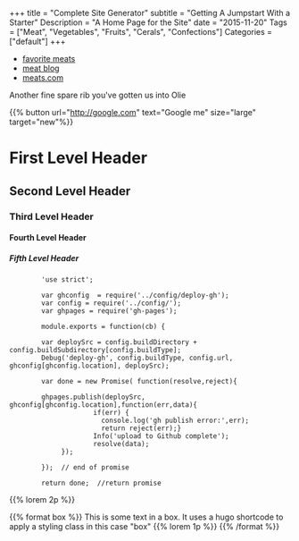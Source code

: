 +++
title = "Complete Site Generator"
subtitle = "Getting A Jumpstart With a Starter"
Description = "A Home Page for the Site"
date = "2015-11-20"
Tags = ["Meat", "Vegetables", "Fruits", "Cerals", "Confections"]
Categories = ["default"]
+++


* [favorite meats](/meat/favs)
* [meat blog](/blog)
* [meats.com](http://meats.com/)

Another fine spare rib you've gotten us into Olie


{{% button url="http://google.com" text="Google me" size="large" target="new"%}}

[comment]: # (This actually is the most platform independent comment)

# First Level Header

## Second Level Header

### Third Level Header

#### Fourth Level Header

##### Fifth Level Header

            'use strict';

            var ghconfig  = require('../config/deploy-gh');
            var config = require('../config/');
            var ghpages = require('gh-pages');

            module.exports = function(cb) {

            var deploySrc = config.buildDirectory + config.buildSubdirectory[config.buildType];
            Debug('deploy-gh', config.buildType, config.url, ghconfig[ghconfig.location], deploySrc);

            var done = new Promise( function(resolve,reject){

            ghpages.publish(deploySrc, ghconfig[ghconfig.location],function(err,data){
                         if(err) {
                           console.log('gh publish error:',err);
                           return reject(err);}
                         Info('upload to Github complete');
                         resolve(data);
                 });

            });  // end of promise

            return done;  //return promise





 {{% lorem 2p %}}

 {{% format box %}}
 This is some text in a box. It uses a hugo shortcode to apply a styling class in this case "box"
 {{% lorem 1p %}}
 {{% /format %}}
